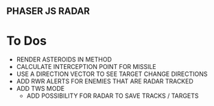 ## PHASER JS RADAR

# To Dos

- RENDER ASTEROIDS IN METHOD
- CALCULATE INTERCEPTION POINT FOR MISSILE
- USE A DIRECTION VECTOR TO SEE TARGET CHANGE DIRECTIONS
- ADD RWR ALERTS FOR ENEMIES THAT ARE RADAR TRACKED
- ADD TWS MODE
  - ADD POSSIBILITY FOR RADAR TO SAVE TRACKS / TARGETS
